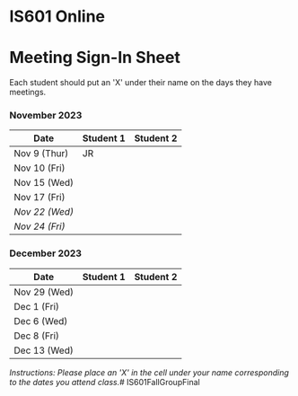# IS601 Online

# Meeting Sign-In Sheet

Each student should put an 'X' under their name on the days they have meetings.

### November 2023

| Date        | Student 1 | Student 2 |
|-------------|-----------|-----------|
| Nov 9 (Thur) |     JR      |           |
| Nov 10 (Fri)|           |           |
| Nov 15 (Wed)|           |           |
| Nov 17 (Fri)|           |           |
| *Nov 22 (Wed)* |       |           |   <!-- Skipped for Thanksgiving -->
| *Nov 24 (Fri)* |       |           |   <!-- Skipped for Thanksgiving -->

### December 2023

| Date        | Student 1 | Student 2 |
|-------------|-----------|-----------|
| Nov 29 (Wed)|           |           |          
| Dec 1 (Fri) |           |           |
| Dec 6 (Wed) |           |           |
| Dec 8 (Fri) |           |           |
| Dec 13 (Wed)|           |           |

*Instructions: Please place an 'X' in the cell under your name corresponding to the dates you attend class.*# IS601FallGroupFinal
